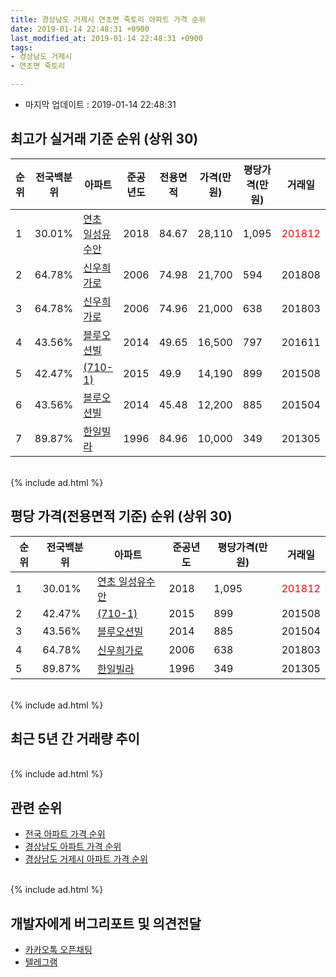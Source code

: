 ```yaml
---
title: 경상남도 거제시 연초면 죽토리 아파트 가격 순위
date: 2019-01-14 22:48:31 +0900
last_modified_at: 2019-01-14 22:48:31 +0900
tags:
- 경상남도 거제시
- 연초면 죽토리

---
```


* 마지막 업데이트 : 2019-01-14 22:48:31

## 최고가 실거래 기준 순위 (상위 30)


|순위|전국백분위|아파트|준공년도|전용면적|가격(만원)|평당가격(만원)|거래일|
|---|---|---|---|---|---|---|---|
|1|30.01%|[연초 일성유수안](https://search.naver.com/search.naver?query=%EA%B2%BD%EC%83%81%EB%82%A8%EB%8F%84+%EA%B1%B0%EC%A0%9C%EC%8B%9C+%EC%97%B0%EC%B4%88%EB%A9%B4+%EC%A3%BD%ED%86%A0%EB%A6%AC+%EC%97%B0%EC%B4%88+%EC%9D%BC%EC%84%B1%EC%9C%A0%EC%88%98%EC%95%88)|2018|84.67|28,110|1,095|<span style="color:red">201812</span>|
|2|64.78%|[신우희가로](https://search.naver.com/search.naver?query=%EA%B2%BD%EC%83%81%EB%82%A8%EB%8F%84+%EA%B1%B0%EC%A0%9C%EC%8B%9C+%EC%97%B0%EC%B4%88%EB%A9%B4+%EC%A3%BD%ED%86%A0%EB%A6%AC+%EC%8B%A0%EC%9A%B0%ED%9D%AC%EA%B0%80%EB%A1%9C)|2006|74.98|21,700|594|201808|
|3|64.78%|[신우희가로](https://search.naver.com/search.naver?query=%EA%B2%BD%EC%83%81%EB%82%A8%EB%8F%84+%EA%B1%B0%EC%A0%9C%EC%8B%9C+%EC%97%B0%EC%B4%88%EB%A9%B4+%EC%A3%BD%ED%86%A0%EB%A6%AC+%EC%8B%A0%EC%9A%B0%ED%9D%AC%EA%B0%80%EB%A1%9C)|2006|74.96|21,000|638|201803|
|4|43.56%|[블루오션빌](https://search.naver.com/search.naver?query=%EA%B2%BD%EC%83%81%EB%82%A8%EB%8F%84+%EA%B1%B0%EC%A0%9C%EC%8B%9C+%EC%97%B0%EC%B4%88%EB%A9%B4+%EC%A3%BD%ED%86%A0%EB%A6%AC+%EB%B8%94%EB%A3%A8%EC%98%A4%EC%85%98%EB%B9%8C)|2014|49.65|16,500|797|201611|
|5|42.47%|[(710-1)](https://search.naver.com/search.naver?query=%EA%B2%BD%EC%83%81%EB%82%A8%EB%8F%84+%EA%B1%B0%EC%A0%9C%EC%8B%9C+%EC%97%B0%EC%B4%88%EB%A9%B4+%EC%A3%BD%ED%86%A0%EB%A6%AC+%28710-1%29)|2015|49.9|14,190|899|201508|
|6|43.56%|[블루오션빌](https://search.naver.com/search.naver?query=%EA%B2%BD%EC%83%81%EB%82%A8%EB%8F%84+%EA%B1%B0%EC%A0%9C%EC%8B%9C+%EC%97%B0%EC%B4%88%EB%A9%B4+%EC%A3%BD%ED%86%A0%EB%A6%AC+%EB%B8%94%EB%A3%A8%EC%98%A4%EC%85%98%EB%B9%8C)|2014|45.48|12,200|885|201504|
|7|89.87%|[한일빌라](https://search.naver.com/search.naver?query=%EA%B2%BD%EC%83%81%EB%82%A8%EB%8F%84+%EA%B1%B0%EC%A0%9C%EC%8B%9C+%EC%97%B0%EC%B4%88%EB%A9%B4+%EC%A3%BD%ED%86%A0%EB%A6%AC+%ED%95%9C%EC%9D%BC%EB%B9%8C%EB%9D%BC)|1996|84.96|10,000|349|201305|


<br>
{% include ad.html %}
<br>

## 평당 가격(전용면적 기준) 순위 (상위 30)


|순위|전국백분위|아파트|준공년도|평당가격(만원)|거래일|
|---|---|---|---|---|---|
|1|30.01%|[연초 일성유수안](https://search.naver.com/search.naver?query=%EA%B2%BD%EC%83%81%EB%82%A8%EB%8F%84+%EA%B1%B0%EC%A0%9C%EC%8B%9C+%EC%97%B0%EC%B4%88%EB%A9%B4+%EC%A3%BD%ED%86%A0%EB%A6%AC+%EC%97%B0%EC%B4%88+%EC%9D%BC%EC%84%B1%EC%9C%A0%EC%88%98%EC%95%88)|2018|1,095|<span style="color:red">201812</span>|
|2|42.47%|[(710-1)](https://search.naver.com/search.naver?query=%EA%B2%BD%EC%83%81%EB%82%A8%EB%8F%84+%EA%B1%B0%EC%A0%9C%EC%8B%9C+%EC%97%B0%EC%B4%88%EB%A9%B4+%EC%A3%BD%ED%86%A0%EB%A6%AC+%28710-1%29)|2015|899|201508|
|3|43.56%|[블루오션빌](https://search.naver.com/search.naver?query=%EA%B2%BD%EC%83%81%EB%82%A8%EB%8F%84+%EA%B1%B0%EC%A0%9C%EC%8B%9C+%EC%97%B0%EC%B4%88%EB%A9%B4+%EC%A3%BD%ED%86%A0%EB%A6%AC+%EB%B8%94%EB%A3%A8%EC%98%A4%EC%85%98%EB%B9%8C)|2014|885|201504|
|4|64.78%|[신우희가로](https://search.naver.com/search.naver?query=%EA%B2%BD%EC%83%81%EB%82%A8%EB%8F%84+%EA%B1%B0%EC%A0%9C%EC%8B%9C+%EC%97%B0%EC%B4%88%EB%A9%B4+%EC%A3%BD%ED%86%A0%EB%A6%AC+%EC%8B%A0%EC%9A%B0%ED%9D%AC%EA%B0%80%EB%A1%9C)|2006|638|201803|
|5|89.87%|[한일빌라](https://search.naver.com/search.naver?query=%EA%B2%BD%EC%83%81%EB%82%A8%EB%8F%84+%EA%B1%B0%EC%A0%9C%EC%8B%9C+%EC%97%B0%EC%B4%88%EB%A9%B4+%EC%A3%BD%ED%86%A0%EB%A6%AC+%ED%95%9C%EC%9D%BC%EB%B9%8C%EB%9D%BC)|1996|349|201305|


<br>
{% include ad.html %}
<br>

## 최근 5년 간 거래량 추이


<div style="width:100%;">
    <canvas id="deal_progress" height="250"></canvas>
</div>

<script>
new Chart(document.getElementById("deal_progress"), {
    type: 'line',
    data: {
        labels: ['201401','201402','201403','201404','201405','201406','201407','201408','201409','201410','201411','201412','201501','201502','201503','201504','201505','201506','201507','201508','201509','201510','201511','201512','201601','201602','201603','201604','201605','201606','201607','201608','201609','201610','201611','201612','201701','201702','201703','201704','201705','201706','201707','201708','201709','201710','201711','201712','201801','201802','201803','201804','201805','201806','201807','201808','201809','201810','201811','201812','201901'],
        datasets: [{
            label: '실거래 수',
            pointRadius: 1,
            data: [0, 0, 0, 0, 0, 0, 1, 1, 0, 0, 0, 1, 0, 1, 6, 5, 2, 1, 3, 1, 1, 0, 0, 2, 1, 1, 19, 21, 4, 3, 2, 1, 0, 1, 3, 3, 0, 0, 1, 1, 2, 2, 2, 0, 0, 0, 0, 0, 0, 1, 2, 2, 0, 0, 2, 1, 1, 2, 0, 3, 0],
            borderColor: "rgba(255, 201, 14, 1)",
            backgroundColor: "rgba(255, 201, 14, 0.5)",
            fill: true,
        }]
    },
    options: {
        responsive: true,
        title: {
            display: true,
            text: '5년간 거래량 추이'
        },
        tooltips: {
            mode: 'index',
            intersect: false,
        },
        hover: {
            mode: 'nearest',
            intersect: true
        },
        scales: {
            xAxes: [{
                display: true,
                scaleLabel: {
                    display: true,
                    labelString: '년/월'
                }
            }],
            yAxes: [{
                display: true,
                ticks: {
                    suggestedMin: 0,
                },
                scaleLabel: {
                    display: true,
                    labelString: '실거래 수'
                }
            }]
        }
    }
});

</script>


<br>
{% include ad.html %}
<br>

## 관련 순위

- [전국 아파트 가격 순위](https://inasie.github.io/apt-ranking/전국)
- [경상남도 아파트 가격 순위](https://inasie.github.io/apt-ranking/경상남도)
- [경상남도 거제시 아파트 가격 순위](https://inasie.github.io/apt-ranking/경상남도-거제시)


<br>
{% include ad.html %}
<br>

## 개발자에게 버그리포트 및 의견전달

- [카카오톡 오픈채팅](https://open.kakao.com/o/gLJUAP4)
- [텔레그램](https://t.me/inasie)

